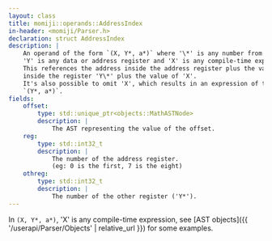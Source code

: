 ```yaml
---
layout: class
title: momiji::operands::AddressIndex
in-header: <momiji/Parser.h>
declaration: struct AddressIndex
description: |
    An operand of the form `(X, Y*, a*)` where '\*' is any number from 0 to 7,
    'Y' is any data or address register and 'X' is any compile-time expression.
    This references the address inside the address register plus the value
    inside the register 'Y\*' plus the value of 'X'.
    It's also possible to omit 'X', which results in an expression of the form
    `(Y*, a*)`.
fields:
    offset:
        type: std::unique_ptr<objects::MathASTNode>
        description: |
            The AST representing the value of the offset.
    reg:
        type: std::int32_t
        description: |
            The number of the address register.
            (eg: 0 is the first, 7 is the eight)
    othreg:
        type: std::int32_t
        description: |
            The number of the other register ('Y*').
---
```


In `(X, Y*, a*)`, 'X' is any compile-time expression, see
[AST objects]({{ '/userapi/Parser/Objects' | relative_url }}) for some examples.
